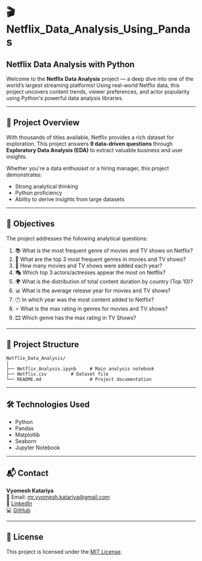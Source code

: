 
# 🎬 Netflix_Data_Analysis_Using_Pandas

## Netflix Data Analysis with Python

Welcome to the **Netflix Data Analysis** project — a deep dive into one of the world’s largest streaming platforms! Using real-world Netflix data, this project uncovers content trends, viewer preferences, and actor popularity using Python's powerful data analysis libraries.

---

## 🚀 Project Overview

With thousands of titles available, Netflix provides a rich dataset for exploration. This project answers **9 data-driven questions** through **Exploratory Data Analysis (EDA)** to extract valuable business and user insights.

Whether you're a data enthusiast or a hiring manager, this project demonstrates:

- Strong analytical thinking  
- Python proficiency  
- Ability to derive insights from large datasets  

---

## 🎯 Objectives

The project addresses the following analytical questions:

1. 📚 What is the most frequent genre of movies and TV shows on Netflix?
2. 🥇 What are the top 3 most frequent genres in movies and TV shows?
3. 📆 How many movies and TV shows were added each year?
4. 🎭 Which top 3 actors/actresses appear the most on Netflix?
5. 🌍 What is the distribution of total content duration by country (Top 10)?
6. 📊 What is the average release year for movies and TV shows?
7. 🕐 In which year was the most content added to Netflix?
8. ⭐ What is the max rating in genres for movies and TV shows?
9. 🎞️ Which genre has the max rating in TV Shows?

---

## 📂 Project Structure

```
Netflix_Data_Analysis/
│
├── Netflix_Analysis.ipynb     # Main analysis notebook
├── Netflix.csv         # Dataset file
└── README.md                  # Project documentation
```

---

## 🛠 Technologies Used

- Python  
- Pandas  
- Matplotlib  
- Seaborn  
- Jupyter Notebook

---

## 📬 Contact

**Vyomesh Katariya**  
📧 Email: mr.vyomesh.katariya@gmail.com  
🔗 [LinkedIn](https://www.linkedin.com/in/vyomesh-katariya-b9b86b289)  
💻 [GitHub](https://github.com/KatariyaVyomesh)

---

## 📃 License

This project is licensed under the [MIT License](LICENSE).

